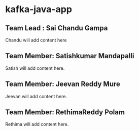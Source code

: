 # kafka-java-app

## Team Lead : Sai Chandu Gampa
Chandu will add content here

## Team Member:  Satishkumar Mandapalli
Satish will add content here.

## Team Member:  Jeevan Reddy Mure
Jeevan will add content here.

## Team Member: RethimaReddy Polam
Rethima will add content here.

